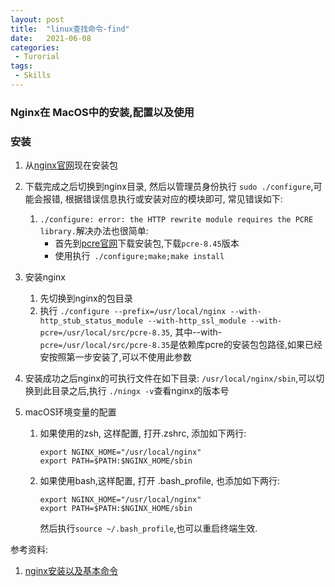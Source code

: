 ```yaml
---
layout: post
title:  "linux查找命令-find"
date:   2021-06-08
categories:
 - Turorial
tags:
 - Skills
---
```


### Nginx在 MacOS中的安装,配置以及使用

### 安装

1. 从[nginx官网](http://nginx.org/en/download.html)现在安装包

2. 下载完成之后切换到nginx目录, 然后以管理员身份执行 `sudo ./configure`,可能会报错, 根据错误信息执行或安装对应的模块即可, 常见错误如下:

   1. `./configure: error: the HTTP rewrite module requires the PCRE library.`解决办法也很简单:
      - 首先到[pcre官网](https://ftp.pcre.org/pub/pcre/)下载安装包,下载`pcre-8.45`版本
      - 使用执行` ./configure;make;make install`

3. 安装nginx

   1. 先切换到nginx的包目录
   2. 执行 `./configure --prefix=/usr/local/nginx --with-http_stub_status_module --with-http_ssl_module --with-pcre=/usr/local/src/pcre-8.35`, 其中--with-`pcre=/usr/local/src/pcre-8.35`是依赖库pcre的安装包包路径,如果已经安按照第一步安装了,可以不使用此参数

4. 安装成功之后nginx的可执行文件在如下目录: `/usr/local/nginx/sbin`,可以切换到此目录之后,执行 `./ningx -v`查看nginx的版本号

5. macOS环境变量的配置

   1. 如果使用的zsh, 这样配置, 打开.zshrc, 添加如下两行:

      ```
      export NGINX_HOME="/usr/local/nginx"
      export PATH=$PATH:$NGINX_HOME/sbin
      ```

   2. 如果使用bash,这样配置, 打开 .bash_profile, 也添加如下两行:

      ```
      export NGINX_HOME="/usr/local/nginx"
      export PATH=$PATH:$NGINX_HOME/sbin
      ```

      然后执行`source ~/.bash_profile`,也可以重启终端生效.



参考资料: 

1. [nginx安装以及基本命令](https://www.kuangstudy.com/bbs/1398876782639255554)


